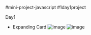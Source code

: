 #mini-project-javascript
#1day1project

Day1
- Expanding Card 
![image](https://user-images.githubusercontent.com/97155805/148493487-45c4fa7c-543d-433d-abc7-6eab7d7f3e41.png)
![image](https://user-images.githubusercontent.com/97155805/148493516-f26b5772-6995-42cf-b788-d06a585aacbd.png)


